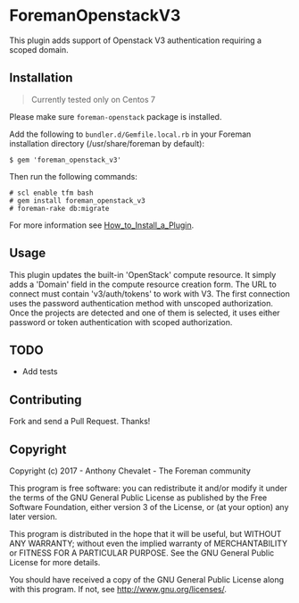 # ForemanOpenstackV3

This plugin adds support of Openstack V3 authentication requiring a scoped domain.

## Installation

> Currently tested only on Centos 7

Please make sure `foreman-openstack` package is installed.

Add the following to `bundler.d/Gemfile.local.rb` in your Foreman installation directory (/usr/share/foreman by default):

    $ gem 'foreman_openstack_v3'

Then run the following commands:

    # scl enable tfm bash
    # gem install foreman_openstack_v3
    # foreman-rake db:migrate

For more information see [How_to_Install_a_Plugin](http://projects.theforeman.org/projects/foreman/wiki/How_to_Install_a_Plugin).

## Usage

This plugin updates the built-in 'OpenStack' compute resource. It simply adds a 'Domain' field in the compute resource creation form.
The URL to connect must contain 'v3/auth/tokens' to work with V3.
The first connection uses the password authentication method with unscoped authorization. Once the projects are detected and one of them is selected, it uses either password or token authentication with scoped authorization.

## TODO

* Add tests

## Contributing

Fork and send a Pull Request. Thanks!

## Copyright

Copyright (c) 2017 - Anthony Chevalet - The Foreman community

This program is free software: you can redistribute it and/or modify
it under the terms of the GNU General Public License as published by
the Free Software Foundation, either version 3 of the License, or
(at your option) any later version.

This program is distributed in the hope that it will be useful,
but WITHOUT ANY WARRANTY; without even the implied warranty of
MERCHANTABILITY or FITNESS FOR A PARTICULAR PURPOSE.  See the
GNU General Public License for more details.

You should have received a copy of the GNU General Public License
along with this program.  If not, see <http://www.gnu.org/licenses/>.


